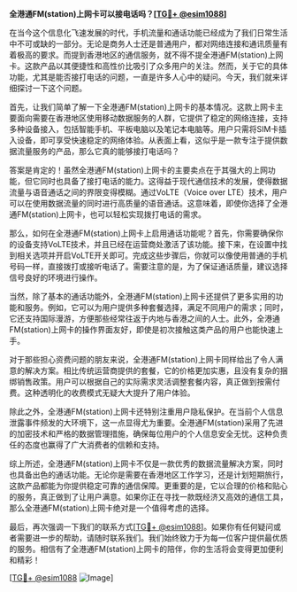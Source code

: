 **全港通FM(station)上网卡可以接电话吗？[[TG💪+ @esim1088](https://t.me/s/esim1088)]**

在当今这个信息化飞速发展的时代，手机流量和通话功能已经成为了我们日常生活中不可或缺的一部分。无论是商务人士还是普通用户，都对网络连接和通讯质量有着极高的要求。而提到香港地区的通信服务，就不得不提全港通FM(station)上网卡。这款产品以其便捷性和高性价比吸引了众多用户的关注。然而，关于它的具体功能，尤其是能否接打电话的问题，一直是许多人心中的疑问。今天，我们就来详细探讨一下这个问题。

首先，让我们简单了解一下全港通FM(station)上网卡的基本情况。这款上网卡主要面向需要在香港地区使用移动数据服务的人群，它提供了稳定的网络连接，支持多种设备接入，包括智能手机、平板电脑以及笔记本电脑等。用户只需将SIM卡插入设备，即可享受快速稳定的网络体验。从表面上看，这似乎是一款专注于提供数据流量服务的产品，那么它真的能够接打电话吗？

答案是肯定的！虽然全港通FM(station)上网卡的主要卖点在于其强大的上网功能，但它同时也具备了接打电话的能力。这得益于现代通信技术的发展，使得数据流量与语音通话之间的界限变得模糊。通过VoLTE（Voice over LTE）技术，用户可以在使用数据流量的同时进行高质量的语音通话。这意味着，即使你选择了全港通FM(station)上网卡，也可以轻松实现拨打电话的需求。

那么，如何在全港通FM(station)上网卡上启用通话功能呢？首先，你需要确保你的设备支持VoLTE技术，并且已经在运营商处激活了该功能。接下来，在设置中找到相关选项并开启VoLTE开关即可。完成这些步骤后，你就可以像使用普通的手机号码一样，直接拨打或接听电话了。需要注意的是，为了保证通话质量，建议选择信号良好的环境进行操作。

当然，除了基本的通话功能外，全港通FM(station)上网卡还提供了更多实用的功能和服务。例如，它可以为用户提供多种套餐选择，满足不同用户的需求；同时，它还支持国际漫游，方便那些经常往返于内地与香港之间的人士。此外，全港通FM(station)上网卡的操作界面友好，即使是初次接触这类产品的用户也能快速上手。

对于那些担心资费问题的朋友来说，全港通FM(station)上网卡同样给出了令人满意的解决方案。相比传统运营商提供的套餐，它的价格更加实惠，且没有复杂的捆绑销售政策。用户可以根据自己的实际需求灵活调整套餐内容，真正做到按需付费。这种透明化的收费模式无疑大大提升了用户体验。

除此之外，全港通FM(station)上网卡还特别注重用户隐私保护。在当前个人信息泄露事件频发的大环境下，这一点显得尤为重要。全港通FM(station)采用了先进的加密技术和严格的数据管理措施，确保每位用户的个人信息安全无忧。这种负责任的态度也赢得了广大消费者的信赖和支持。

综上所述，全港通FM(station)上网卡不仅是一款优秀的数据流量解决方案，同时也具备出色的通话功能。无论你是需要在香港地区工作学习，还是计划短期旅行，这款产品都能为你提供稳定可靠的通信保障。更重要的是，它以合理的价格和贴心的服务，真正做到了让用户满意。如果你正在寻找一款既经济又高效的通信工具，那么全港通FM(station)上网卡绝对是一个值得考虑的选择。

最后，再次强调一下我们的联系方式[[TG💪+ @esim1088](https://t.me/s/esim1088)]。如果你有任何疑问或者需要进一步的帮助，请随时联系我们。我们始终致力于为每一位客户提供最优质的服务。相信有了全港通FM(station)上网卡的陪伴，你的生活将会变得更加便利和精彩！

[[TG💪+ @esim1088](https://t.me/s/esim1088) ![Image](https://i.postimg.cc/4NQfJmqS/Snipaste-2025-05-13-00-14-12.png)]